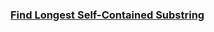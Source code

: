 ### [Find Longest Self-Contained Substring](https://leetcode.com/problems/find-longest-self-contained-substring)

